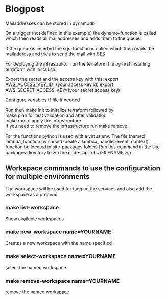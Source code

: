 # Blogpost

Mailaddresses can be stored in dynamodb


On a trigger (not defined in this example) the dynamo-function is called which then reads all mailaddresses and adds them to the queue.<br/>

If the queue is inserted the sqs-function is called which then reads the mailaddress and tries to send the mail with SES




For deploying the infrastruktur run the terraform file by first installing terraform with install.sh.

Export the secret and the access key with this:
export AWS_ACCESS_KEY_ID=(your access key id)
export AWS_SECRET_ACCESS_KEY=(your secret access key)

Configure variables.tf file if needed

Run then make init to initalize terraform followed by <br/>
make plan for test validation and after validation <br/>
make run to apply the infrastructure<br/>
If you need to remove the infrastructure run make remove.

For the functions python is used with a virtualenv.
The file (named lambda_function.py should create a lambda_handler(event, context) function be located in site-packages folder)
Run this command in the site-packages directory to zip the code: zip -r9 ~/FILENAME.zip .


## Workspace commands to use the configuration for multiple environments
The workspace will be used for tagging the services and also add the workspace as a prepend

### make list-workspace
Show available workspaces


### make new-workspace name=YOURNAME
Creates a new workspace with the name specified


### make select-workspace name=YOURNAME
select the named workspace


### make remove-workspace name=YOURNAME
remove the named workspace